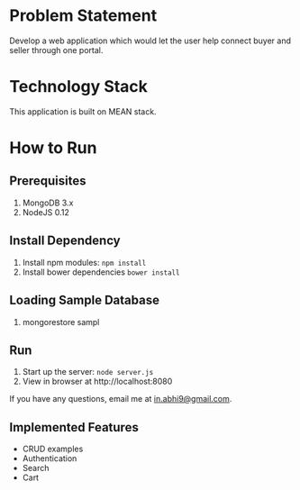 # Problem Statement

Develop a web application which would let the user help connect buyer and seller through one portal.

# Technology Stack

This application is built on MEAN stack. 

# How to Run

## Prerequisites
1. MongoDB 3.x
2. NodeJS 0.12

## Install Dependency
1. Install npm modules: `npm install`
2. Install bower dependencies `bower install`

## Loading Sample Database
1. mongorestore sampl

## Run
1. Start up the server: `node server.js`
2. View in browser at http://localhost:8080

If you have any questions, email me at [in.abhi9@gmail.com](mailto:in.abhi9@gmail.com).

## Implemented Features
- CRUD examples
- Authentication
- Search
- Cart
